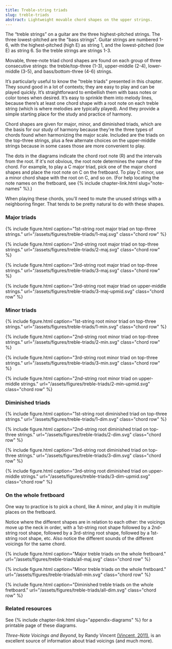 ```yaml
---
title: Treble-string triads
slug: treble-triads
abstract: Lightweight movable chord shapes on the upper strings. 
---
```


The “treble strings” on a guitar are the three highest-pitched strings. 
The three lowest-pitched are the "bass strings".
Guitar strings are numbered 1-6, 
with the highest-pitched (high E) as string 1,
and the lowest-pitched (low E) as string 6.
So the treble strings are strings 1-3.

Movable, three-note triad chord shapes are found on each group of three consecutive strings:
the treble/top-three (1-3),
upper-middle (2-4),
lower-middle (3-5),
and bass/bottom-three (4-6) strings. 

It’s particularly useful to know the "treble triads" presented in this chapter.
They sound good in a lot of contexts; 
they are easy to play and can be played quickly. 
It’s straightforward to embellish them with bass notes or color tones when desired. 
It’s easy to sprinkle them into melody lines,
because there’s at least one chord shape with a root note on each treble string (which is where melodies are typically played).
And they provide a simple starting place for the study and practice of harmony.

Chord shapes are given for major, minor, and diminished triads, 
which are the basis for our study of harmony
because they're the three types of chords found when harmonizing the major scale.
Included are the triads on the top-three strings,
plus a few alternate choices on the upper-middle strings
because in some cases those are more convenient to play.

The dots in the diagrams indicate the chord root note (R) and the intervals from the root. 
If it's not obvious,
the root note determines the name of the chord.
For example, to play a C major triad,
pick one of the major chord shapes and place the root note on C on the fretboard.
To play C minor,
use a minor chord shape with the root on C,
and so on. (For help locating the note names on the fretboard,
see {% include chapter-link.html slug="note-names" %}.)

When playing these chords, 
you'll need to mute the unused strings with a neighboring finger.
That tends to be pretty natural to do with these shapes.

### Major triads

{% include figure.html 
    caption="1st-string root major triad on top-three strings." 
    url="/assets/figures/treble-triads/1-maj.svg" 
    class="chord row" 
%}

{% include figure.html 
    caption="2nd-string root major triad on top-three strings." 
    url="/assets/figures/treble-triads/2-maj.svg" 
    class="chord row" 
%}

{% include figure.html 
    caption="3rd-string root major triad on top-three strings." 
    url="/assets/figures/treble-triads/3-maj.svg" 
    class="chord row" 
%}

{% include figure.html 
    caption="3rd-string root major triad on upper-middle strings." 
    url="/assets/figures/treble-triads/3-maj-upmid.svg" 
    class="chord row" 
%}

### Minor triads

{% include figure.html 
    caption="1st-string root minor triad on top-three strings." 
    url="/assets/figures/treble-triads/1-min.svg" 
    class="chord row" 
%}

{% include figure.html 
    caption="2nd-string root minor triad on top-three strings." 
    url="/assets/figures/treble-triads/2-min.svg" 
    class="chord row" 
%}

{% include figure.html 
    caption="3rd-string root minor triad on top-three strings." 
    url="/assets/figures/treble-triads/3-min.svg" 
    class="chord row" 
%}

{% include figure.html 
    caption="2nd-string root minor triad on upper-middle strings." 
    url="/assets/figures/treble-triads/2-min-upmid.svg" 
    class="chord row" 
%}


### Diminished triads


{% include figure.html 
    caption="1st-string root diminished triad on top-three strings." 
    url="/assets/figures/treble-triads/1-dim.svg" 
    class="chord row" 
%}

{% include figure.html 
    caption="2nd-string root diminished triad on top-three strings." 
    url="/assets/figures/treble-triads/2-dim.svg" 
    class="chord row" 
%}

{% include figure.html 
    caption="3rd-string root diminished triad on top-three strings." 
    url="/assets/figures/treble-triads/3-dim.svg" 
    class="chord row" 
%}

{% include figure.html 
    caption="3rd-string root diminished triad on upper-middle strings." 
    url="/assets/figures/treble-triads/3-dim-upmid.svg" 
    class="chord row" 
%}

### On the whole fretboard

One way to practice is to pick a chord,
like A minor,
and play it in multiple places on the fretboard.

Notice where the different shapes are in relation to each other:
the voicings move up the neck in order,
with a 1st-string root shape followed by a 2nd-string root shape,
followed by a 3rd-string root shape, followed by a 1st-string root shape, etc.
Also notice the different sounds of the different voicings for the same chord.

{% include figure.html 
    caption="Major treble triads on the whole fretboard." 
    url="/assets/figures/treble-triads/all-maj.svg" 
    class="chord row" 
%}

{% include figure.html 
    caption="Minor treble triads on the whole fretboard." 
    url="/assets/figures/treble-triads/all-min.svg" 
    class="chord row" 
%}

{% include figure.html 
    caption="Diminished treble triads on the whole fretboard." 
    url="/assets/figures/treble-triads/all-dim.svg" 
    class="chord row" 
%}

### Related resources

See {% include chapter-link.html slug="appendix-diagrams" %} for a printable page of these diagrams. 

_Three-Note Voicings and Beyond_, by Randy Vincent [(Vincent, 2011)](references#vincent-2011), 
is an excellent source of information about triad voicings (and much more). 

